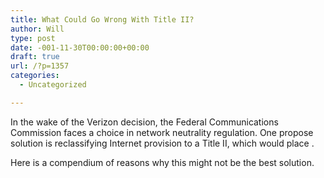 ```yaml
---
title: What Could Go Wrong With Title II?
author: Will
type: post
date: -001-11-30T00:00:00+00:00
draft: true
url: /?p=1357
categories:
  - Uncategorized

---
```

In the wake of the Verizon decision, the Federal Communications Commission faces a choice in network neutrality regulation. One propose solution is reclassifying Internet provision to a Title II, which would place .

Here is a compendium of reasons why this might not be the best solution.

&nbsp;